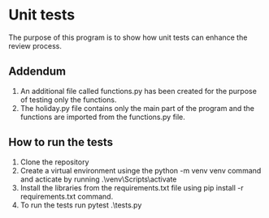# Unit tests
The purpose of this program is to show how unit tests can enhance the review process.

## Addendum
1. An additional file called functions.py has been created for the purpose of testing only the functions.
2. The holiday.py file contains only the main part of the program and the functions are imported from the functions.py file.

## How to run the tests
1. Clone the repository
2. Create a virtual environment usinge the python -m venv venv command and acticate by running .\venv\Scripts\activate
3. Install the libraries from the requirements.txt file using pip install -r requirements.txt command.
4. To run the tests run pytest .\tests.py

